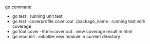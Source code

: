 go command
- go test : running unit test
- go test -coverprofile cover.out ./package_name : running test with coverage
- go tool cover -html=cover.out : view coverage result in html
- go mod init : initialize new module in current directory